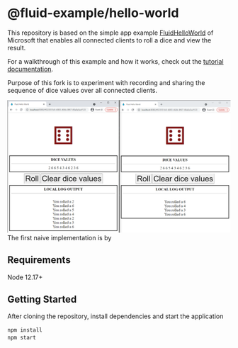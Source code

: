 # @fluid-example/hello-world

This repository is based on the simple app example [FluidHelloWorld](https://github.com/microsoft/FluidHelloWorld)
of Microsoft that enables all connected clients to roll a dice and view the result. 

For a
walkthrough of this example and how it works, check out the [tutorial documentation](https://aka.ms/fluid/tutorial).

Purpose of this fork is to experiment with recording and sharing the sequence of dice values over all connected clients.

![Roll dice and show sequence](README_artifacts/RollDiceWithSequence.png)
The first naive implementation is by 

## Requirements

Node 12.17+

## Getting Started

After cloning the repository, install dependencies and start the application

```bash
npm install
npm start
```